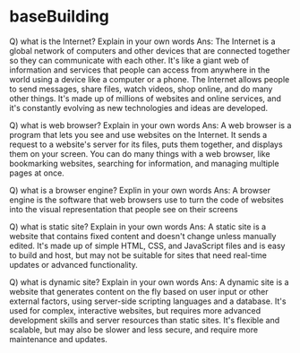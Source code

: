 # baseBuilding

Q) what is the Internet? Explain in your own words 
Ans: The Internet is a global network of computers and other devices that are connected together so they can communicate with each other. It's like a giant web of information and services that people can access from anywhere in the world using a device like a computer or a phone. The Internet allows people to send messages, share files, watch videos, shop online, and do many other things. It's made up of millions of websites and online services, and it's constantly evolving as new technologies and ideas are developed.

Q) what is  web browser? Explain in your own words 
Ans: A web browser is a program that lets you see and use websites on the Internet. It sends a request to a website's server for its files, puts them together, and displays them on your screen. You can do many things with a web browser, like bookmarking websites, searching for information, and managing multiple pages at once.

Q) what is a browser engine? Explin in your own words 
Ans: A browser engine is the software that web browsers use to turn the code of websites into the visual representation that people see on their screens

Q) what is static site? Explain in your own words
Ans: A static site is a website that contains fixed content and doesn't change unless manually edited. It's made up of simple HTML, CSS, and JavaScript files and is easy to build and host, but may not be suitable for sites that need real-time updates or advanced functionality.

Q) what is  dynamic site? Explain in your own words 
Ans: A dynamic site is a website that generates content on the fly based on user input or other external factors, using server-side scripting languages and a database. It's used for complex, interactive websites, but requires more advanced development skills and server resources than static sites. It's flexible and scalable, but may also be slower and less secure, and require more maintenance and updates.
